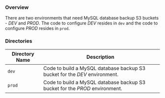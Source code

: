 ### Overview

There are two environments that need MySQL database backup S3 buckets - *DEV* and *PROD*.  The code to configure *DEV* 
resides in `dev` and the code to configure *PROD* resides in `prod`.

### Directories

| Directory Name    | Description                                                                                  |
|-------------------|----------------------------------------------------------------------------------------------|
| `dev`             | Code to build a MySQL database backup S3 bucket for the *DEV* environment.                   |
| `prod`            | Code to build a MySQL database backup S3 bucket for the *PROD* environment.                  |